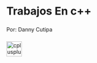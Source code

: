 <h1 align="left">Trabajos En c++</h1>

###

<p align="left">Por: Danny Cutipa</p>

###

<div align="left">
  <img src="https://cdn.jsdelivr.net/gh/devicons/devicon/icons/cplusplus/cplusplus-original.svg" height="40" alt="cplusplus logo"  />
</div>

###
